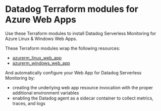 # Datadog Terraform modules for Azure Web Apps

Use these Terraform modules to install Datadog Serverless Monitoring for Azure Linux & Windows Web Apps.

These Terraform modules wrap the following resources:
- [azurerm_linux_web_app](https://registry.terraform.io/providers/hashicorp/azurerm/latest/docs/resources/linux_web_app)
- [azurerm_windows_web_app](https://registry.terraform.io/providers/hashicorp/azurerm/latest/docs/resources/windows_web_app)

And automatically configure your Web App for Datadog Serverless Monitoring by:
- creating the underlying web app resource invocation with the proper additional environment variables
- enabling the Datadog agent as a sidecar container to collect metrics, traces, and logs
